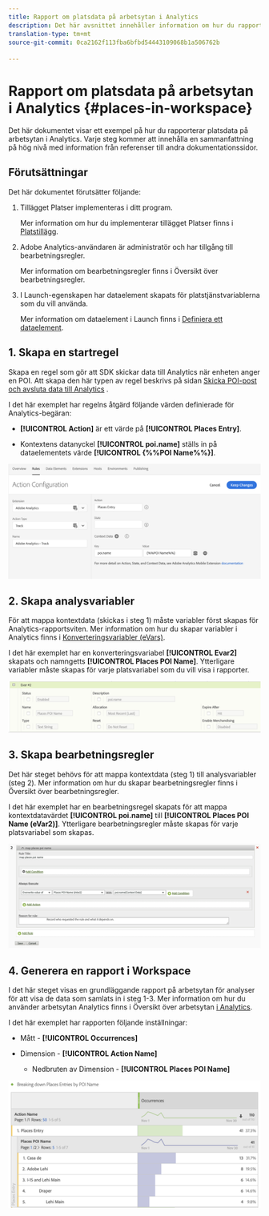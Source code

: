 ```yaml
---
title: Rapport om platsdata på arbetsytan i Analytics
description: Det här avsnittet innehåller information om hur du rapporterar platsdata i arbetsytan för analyser.
translation-type: tm+mt
source-git-commit: 0ca2162f113fba6bfbd54443109068b1a506762b

---
```



# Rapport om platsdata på arbetsytan i Analytics {#places-in-workspace}

Det här dokumentet visar ett exempel på hur du rapporterar platsdata på arbetsytan i Analytics. Varje steg kommer att innehålla en sammanfattning på hög nivå med information från referenser till andra dokumentationssidor.

## Förutsättningar

Det här dokumentet förutsätter följande:

1. Tillägget Platser implementeras i ditt program.

   Mer information om hur du implementerar tillägget Platser finns i [Platstillägg](/help/places-ext-aep-sdks/places-extension/places-extension.md).

1. Adobe Analytics-användaren är administratör och har tillgång till bearbetningsregler.

   Mer information om bearbetningsregler finns i Översikt över [](https://docs.adobe.com/content/help/en/analytics/admin/admin-tools/processing-rules/processing-rules.html)bearbetningsregler.

1. I Launch-egenskapen har dataelement skapats för platstjänstvariablerna som du vill använda.

   Mer information om dataelement i Launch finns i [Definiera ett dataelement](/help/use-places-launch-workflow/define-data-elements.md).


## 1. Skapa en startregel

Skapa en regel som gör att SDK skickar data till Analytics när enheten anger en POI. Att skapa den här typen av regel beskrivs på sidan [Skicka POI-post och avsluta data till Analytics](/help/use-places-with-other-solutions/places-adobe-analytics/use-places-adobe-analytics.md) .

I det här exemplet har regelns åtgärd följande värden definierade för Analytics-begäran:

* **[!UICONTROL Action]** är ett värde på **[!UICONTROL Places Entry]**.

* Kontextens datanyckel **[!UICONTROL poi.name]** ställs in på dataelementets värde **[!UICONTROL {%%POI Name%%}]**.

![&quot;ange en åtgärd&quot;](/help/assets/pt-setAction.png)

## 2. Skapa analysvariabler

För att mappa kontextdata (skickas i steg 1) måste variabler först skapas för Analytics-rapportsviten. Mer information om hur du skapar variabler i Analytics finns i [Konverteringsvariabler (eVars)](https://docs.adobe.com/content/help/en/analytics/implementation/analytics-basics/ref-conversion-variables-evar.html).

I det här exemplet har en konverteringsvariabel **[!UICONTROL Evar2]** skapats och namngetts **[!UICONTROL Places POI Name]**. Ytterligare variabler måste skapas för varje platsvariabel som du vill visa i rapporter.

![&quot;skapa en analysvariabel&quot;](/help/assets/aa-evar.png)

## 3. Skapa bearbetningsregler

Det här steget behövs för att mappa kontextdata (steg 1) till analysvariabler (steg 2). Mer information om hur du skapar bearbetningsregler finns i Översikt över [](https://docs.adobe.com/content/help/en/analytics/admin/admin-tools/processing-rules/processing-rules.html)bearbetningsregler.

I det här exemplet har en bearbetningsregel skapats för att mappa kontextdatavärdet **[!UICONTROL poi.name]** till **[!UICONTROL Places POI Name (eVar2)]**. Ytterligare bearbetningsregler måste skapas för varje platsvariabel som skapas.

![&quot;skapa en bearbetningsregel&quot;](/help/assets/aa-processing-rule.png)

## 4. Generera en rapport i Workspace

I det här steget visas en grundläggande rapport på arbetsytan för analyser för att visa de data som samlats in i steg 1-3. Mer information om hur du använder arbetsytan Analytics finns i Översikt över arbetsytan [i Analytics](https://docs.adobe.com/content/help/en/analytics/analyze/analysis-workspace/analysis-workspace-features.html).

I det här exemplet har rapporten följande inställningar:

* Mått - **[!UICONTROL Occurrences]**

* Dimension - **[!UICONTROL Action Name]**

   * Nedbruten av Dimension - **[!UICONTROL Places POI Name]**

![&quot;skapa en rapport på arbetsytan&quot;](/help/assets/aa-workspace.png)
